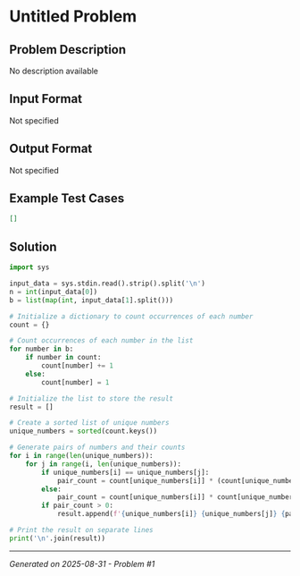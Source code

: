 # Untitled Problem

## Problem Description
No description available

## Input Format
Not specified

## Output Format
Not specified

## Example Test Cases
```json
[]
```

## Solution
```python
import sys

input_data = sys.stdin.read().strip().split('\n')
n = int(input_data[0])
b = list(map(int, input_data[1].split()))

# Initialize a dictionary to count occurrences of each number
count = {}

# Count occurrences of each number in the list
for number in b:
    if number in count:
        count[number] += 1
    else:
        count[number] = 1

# Initialize the list to store the result
result = []

# Create a sorted list of unique numbers
unique_numbers = sorted(count.keys())

# Generate pairs of numbers and their counts
for i in range(len(unique_numbers)):
    for j in range(i, len(unique_numbers)):
        if unique_numbers[i] == unique_numbers[j]:
            pair_count = count[unique_numbers[i]] * (count[unique_numbers[i]] - 1) // 2
        else:
            pair_count = count[unique_numbers[i]] * count[unique_numbers[j]]
        if pair_count > 0:
            result.append(f'{unique_numbers[i]} {unique_numbers[j]} {pair_count}')

# Print the result on separate lines
print('\n'.join(result))
```

---
*Generated on 2025-08-31 - Problem #1*